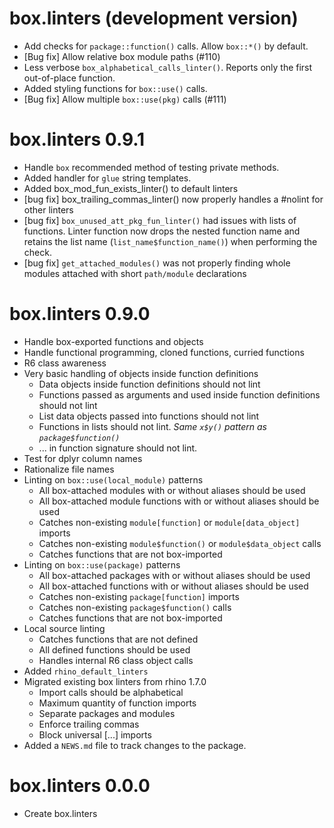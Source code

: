 # box.linters (development version)

* Add checks for `package::function()` calls. Allow `box::*()` by default.
* [Bug fix] Allow relative box module paths (#110)
* Less verbose `box_alphabetical_calls_linter()`. Reports only the first out-of-place function.
* Added styling functions for `box::use()` calls.
* [Bug fix] Allow multiple `box::use(pkg)` calls (#111)

# box.linters 0.9.1

* Handle `box` recommended method of testing private methods.
* Added handler for `glue` string templates.
* Added box_mod_fun_exists_linter() to default linters 
* [bug fix] box_trailing_commas_linter() now properly handles a #nolint for other linters
* [bug fix] `box_unused_att_pkg_fun_linter()` had issues with lists of functions. Linter function
  now drops the nested function name and retains the list name (`list_name$function_name()`) when
  performing the check.
* [bug fix] `get_attached_modules()` was not properly finding whole modules attached with short `path/module` declarations

# box.linters 0.9.0

* Handle box-exported functions and objects
* Handle functional programming, cloned functions, curried functions
* R6 class awareness
* Very basic handling of objects inside function definitions
  * Data objects inside function definitions should not lint
  * Functions passed as arguments and used inside function definitions should not lint
  * List data objects passed into functions should not lint
  * Functions in lists should not lint. _Same `x$y()` pattern as `package$function()`_
  * ... in function signature should not lint.
* Test for dplyr column names
* Rationalize file names
* Linting on `box::use(local_module)` patterns
  * All box-attached modules with or without aliases should be used
  * All box-attached module functions with or without aliases should be used
  * Catches non-existing `module[function]` or `module[data_object]` imports
  * Catches non-existing `module$function()` or `module$data_object` calls
  * Catches functions that are not box-imported
* Linting on `box::use(package)` patterns
  * All box-attached packages with or without aliases should be used
  * All box-attached functions with or without aliases should be used
  * Catches non-existing `package[function]` imports
  * Catches non-existing `package$function()` calls
  * Catches functions that are not box-imported
* Local source linting
  * Catches functions that are not defined
  * All defined functions should be used
  * Handles internal R6 class object calls
* Added `rhino_default_linters`
* Migrated existing box linters from rhino 1.7.0
  * Import calls should be alphabetical
  * Maximum quantity of function imports
  * Separate packages and modules
  * Enforce trailing commas
  * Block universal [...] imports
* Added a `NEWS.md` file to track changes to the package.

# box.linters 0.0.0

* Create box.linters

